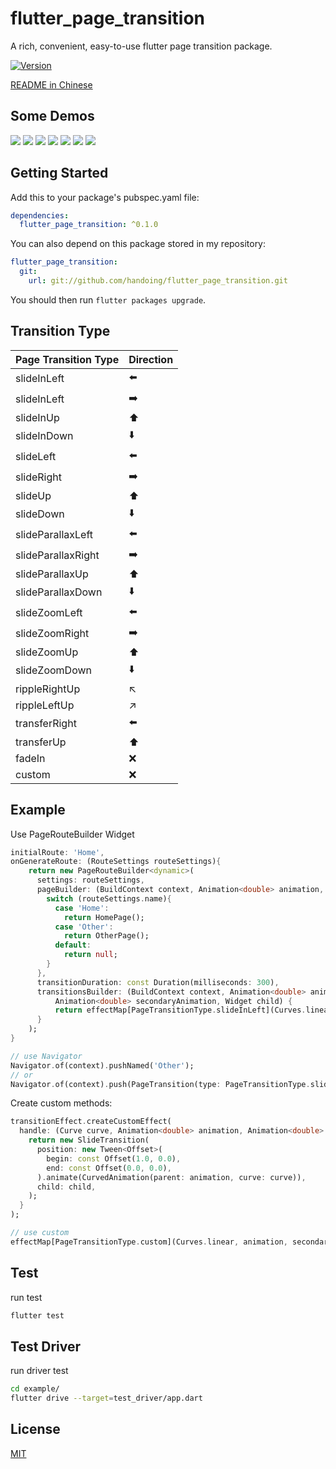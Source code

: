 # flutter_page_transition

A rich, convenient, easy-to-use flutter page transition package.

[![Version](https://img.shields.io/badge/version-0.1.3-blue.svg)](https://github.com/handoing/flutter_page_transition)

[README in Chinese](README-zh.md)

## Some Demos

![](./screenshots/fadeIn.gif)
![](./screenshots/slideInLeft.gif)
![](./screenshots/slideLeft.gif)
![](./screenshots/slideParallaxLeft.gif)
![](./screenshots/slideZoomLeft.gif)
![](./screenshots/transferRight.gif)
![](./screenshots/rippleRightUp.gif)

## Getting Started

Add this to your package's pubspec.yaml file:
```yaml
dependencies:
  flutter_page_transition: ^0.1.0
```
You can also depend on this package stored in my repository:
```yaml
flutter_page_transition:
  git:
    url: git://github.com/handoing/flutter_page_transition.git
```
You should then run `flutter packages upgrade`.

## Transition Type

| Page Transition Type  | Direction |
| :- | :-|
| slideInLeft | ⬅️  |
| slideInLeft | ➡️  |
| slideInUp | ⬆️  |
| slideInDown | ⬇️  |
| slideLeft | ⬅️  |
| slideRight | ➡️  |
| slideUp | ⬆️  |
| slideDown | ⬇️  |
| slideParallaxLeft | ⬅️  |
| slideParallaxRight | ➡️  |
| slideParallaxUp | ⬆️  |
| slideParallaxDown | ⬇️  |
| slideZoomLeft | ⬅️  |
| slideZoomRight | ➡️  |
| slideZoomUp | ⬆️  |
| slideZoomDown | ⬇️  |
| rippleRightUp | ↖️ |
| rippleLeftUp | ↗️  |
| transferRight | ⬅️  |
| transferUp | ⬆️  |
| fadeIn | ❌  |
| custom | ❌  |

## Example

Use PageRouteBuilder Widget
```dart
initialRoute: 'Home',
onGenerateRoute: (RouteSettings routeSettings){
    return new PageRouteBuilder<dynamic>(
      settings: routeSettings,
      pageBuilder: (BuildContext context, Animation<double> animation, Animation<double> secondaryAnimation) {
        switch (routeSettings.name){
          case 'Home':
            return HomePage();
          case 'Other':
            return OtherPage();
          default:
            return null;
        }
      },
      transitionDuration: const Duration(milliseconds: 300),
      transitionsBuilder: (BuildContext context, Animation<double> animation,
          Animation<double> secondaryAnimation, Widget child) {
          return effectMap[PageTransitionType.slideInLeft](Curves.linear, animation, secondaryAnimation, child);
      }
    );
}

// use Navigator
Navigator.of(context).pushNamed('Other');
// or
Navigator.of(context).push(PageTransition(type: PageTransitionType.slideInLeft, child: FirstPage()));


```

Create custom methods:
```dart
transitionEffect.createCustomEffect(
  handle: (Curve curve, Animation<double> animation, Animation<double> secondaryAnimation, Widget child) {
    return new SlideTransition(
      position: new Tween<Offset>(
        begin: const Offset(1.0, 0.0),
        end: const Offset(0.0, 0.0),
      ).animate(CurvedAnimation(parent: animation, curve: curve)),
      child: child,
    );
  }
);

// use custom
effectMap[PageTransitionType.custom](Curves.linear, animation, secondaryAnimation, child);
```

## Test

run test
```bash
flutter test
```

## Test Driver

run driver test
```bash
cd example/
flutter drive --target=test_driver/app.dart
```

## License

[MIT](LICENSE)
